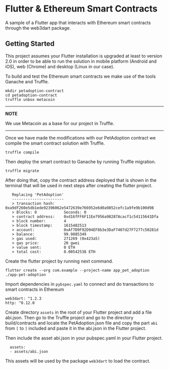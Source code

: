 # Flutter & Ethereum Smart Contracts
A sample of a Flutter app that interacts with Ethereum smart contracts through the web3dart package.

## Getting Started
This project assumes your Flutter installation is upgraded at least to version 2.0 in order to be able to run the solution in mobile platform (Android and iOS), web (Chrome) and desktop (Linux in our case).

To build and test the Ethereum smart contracts we make use of the tools Ganache and Truffle.



```
mkdir petadoption-contract
cd petadoption-contract
truffle unbox metacoin
```
---
**NOTE**

We use Metacoin as a base for our project in Truffle.

---
Once we have made the modifications with our PetAdoption contract we compile the smart contract solution with Truffle.

```
truffle compile
```
Then deploy the smart contract to Ganache by running Truffle migration. 
```
truffle migrate
```
After doing that, copy the contract address deployed that is shown in the terminal that will be used in next steps after creating the flutter project.
```
   Replacing 'PetAdoption'
   -----------------------
   > transaction hash:    0xa9df260e5db1ede92396062e5472639e766952e6d0a9852cefc1a9fe9b100d98
   > Blocks: 0            Seconds: 0
   > contract address:    0xd16fFF6F11Ee7956a98287Acacf1c54115641Dfa
   > block number:        4
   > block timestamp:     1615482513
   > account:             0xAf7D9F92D94EF8b3e3DaF7407d27F7277c50281d
   > balance:             99.9885349
   > gas used:            271269 (0x423a5)
   > gas price:           20 gwei
   > value sent:          0 ETH
   > total cost:          0.00542538 ETH

```
Create the flutter project by running next command.
```
flutter create --org com.example --project-name app_pet_adoption ./app-pet-adoption
```
Import dependencies in `pybspec.yaml` to connect and do transactions to smart contracts in Ethereum
```
web3dart: ^1.2.3
http: ^0.12.0
```
Create directory `assets` in the root of your Flutter project and add a file abi.json.
Then go to the Truffle project and go to the directory build/contracts and locate the PetAdoption.json file and copy the part `abi` from `[` to `]` included and paste it in the abi.json in the Flutter project.

Then include the asset abi.json in your pubspec.yaml in your Flutter project.
```
  assets:
  - assets/abi.json
```
This assets will be used by the package `web3dart` to load the contract.
